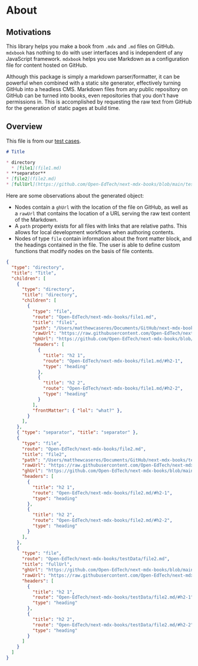 # About 

## Motivations

This library helps you make a book from `.mdx` and `.md` files on GitHub. `mdxbook` has nothing to do with user interfaces and is independent of any JavaScript framework. `mdxbook` helps you use Markdown as a configuration file for content hosted on GitHub.

Although this package is simply a markdown parser/formatter, it can be powerful when combined with a static site generator, effectively turning GitHub into a headless CMS. Markdown files from any public repository on GitHub can be turned into books, even repositories that you don't have permissions in. This is accomplished by requesting the raw text from GitHub for the generation of static pages at build time.

## Overview

This file is from our <a target="_blank" rel="noopener noreferrer" href="https://github.com/Open-EdTech/next-mdx-books/blob/main/testData/TOC.md">test cases</a>.

```markdown
# Title

* directory
  * [file1](file1.md)
* **separator**
* [file2](file2.md)
* [fullUrl](https://github.com/Open-EdTech/next-mdx-books/blob/main/testData/file2.md)
```

Here are some observations about the generated object:

* Nodes contain a `ghUrl` with the location of the file on GitHub, as well as a `rawUrl` that contains 
the location of a URL serving the raw text content of the Markdown.
* A `path` property exists for all files with links that are relative paths. This allows for local development workflows when authoring contents.
* Nodes of type `file` contain information about the front matter block, and the headings contained in the file. The user is able to define custom functions that modify nodes on the basis of file contents.

```json
{
  "type": "directory",
  "title": "Title",
  "children": [
    {
      "type": "directory",
      "title": "directory",
      "children": [
        {
          "type": "file",
          "route": "Open-EdTech/next-mdx-books/file1.md",
          "title": "file1",
          "path": "/Users/matthewcaseres/Documents/GitHub/next-mdx-books/testData/file1.md",
          "rawUrl": "https://raw.githubusercontent.com/Open-EdTech/next-mdx-books/main/testData/file1.md",
          "ghUrl": "https://github.com/Open-EdTech/next-mdx-books/blob/main/testData/file1.md",
          "headers": [
            {
              "title": "h2 1",
              "route": "Open-EdTech/next-mdx-books/file1.md/#h2-1",
              "type": "heading"
            },
            {
              "title": "h2 2",
              "route": "Open-EdTech/next-mdx-books/file1.md/#h2-2",
              "type": "heading"
            }
          ],
          "frontMatter": { "lol": "what?" },
        }
      ],
    },
    { "type": "separator", "title": "separator" },
    {
      "type": "file",
      "route": "Open-EdTech/next-mdx-books/file2.md",
      "title": "file2",
      "path": "/Users/matthewcaseres/Documents/GitHub/next-mdx-books/testData/file2.md",
      "rawUrl": "https://raw.githubusercontent.com/Open-EdTech/next-mdx-books/main/testData/file2.md",
      "ghUrl": "https://github.com/Open-EdTech/next-mdx-books/blob/main/testData/file2.md",
      "headers": [
        {
          "title": "h2 1",
          "route": "Open-EdTech/next-mdx-books/file2.md/#h2-1",
          "type": "heading"
        },
        {
          "title": "h2 2",
          "route": "Open-EdTech/next-mdx-books/file2.md/#h2-2",
          "type": "heading"
        }
      ],
    },
    {
      "type": "file",
      "route": "Open-EdTech/next-mdx-books/testData/file2.md",
      "title": "fullUrl",
      "ghUrl": "https://github.com/Open-EdTech/next-mdx-books/blob/main/testData/file2.md",
      "rawUrl": "https://raw.githubusercontent.com/Open-EdTech/next-mdx-books/main/testData/file2.md",
      "headers": [
        {
          "title": "h2 1",
          "route": "Open-EdTech/next-mdx-books/testData/file2.md/#h2-1",
          "type": "heading"
        },
        {
          "title": "h2 2",
          "route": "Open-EdTech/next-mdx-books/testData/file2.md/#h2-2",
          "type": "heading"
        }
      ]
    }
  ]
}
```